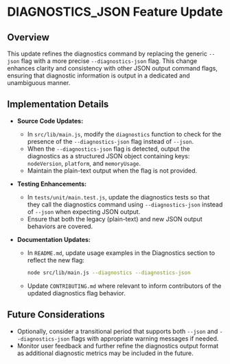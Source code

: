 # DIAGNOSTICS_JSON Feature Update

## Overview
This update refines the diagnostics command by replacing the generic `--json` flag with a more precise `--diagnostics-json` flag. This change enhances clarity and consistency with other JSON output command flags, ensuring that diagnostic information is output in a dedicated and unambiguous manner.

## Implementation Details
- **Source Code Updates:**
  - In `src/lib/main.js`, modify the `diagnostics` function to check for the presence of the `--diagnostics-json` flag instead of `--json`.
  - When the `--diagnostics-json` flag is detected, output the diagnostics as a structured JSON object containing keys: `nodeVersion`, `platform`, and `memoryUsage`.
  - Maintain the plain-text output when the flag is not provided.

- **Testing Enhancements:**
  - In `tests/unit/main.test.js`, update the diagnostics tests so that they call the diagnostics command using `--diagnostics-json` instead of `--json` when expecting JSON output.
  - Ensure that both the legacy (plain-text) and new JSON output behaviors are covered.

- **Documentation Updates:**
  - In `README.md`, update usage examples in the Diagnostics section to reflect the new flag:
    ```bash
    node src/lib/main.js --diagnostics --diagnostics-json
    ```
  - Update `CONTRIBUTING.md` where relevant to inform contributors of the updated diagnostics flag behavior.

## Future Considerations
- Optionally, consider a transitional period that supports both `--json` and `--diagnostics-json` flags with appropriate warning messages if needed.
- Monitor user feedback and further refine the diagnostics output format as additional diagnostic metrics may be included in the future.
